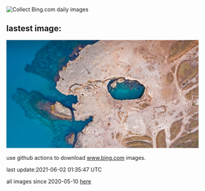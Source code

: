 ![Collect Bing.com daily images](https://github.com/counter2015/bing-daily-images/workflows/Collect%20Bing.com%20daily%20images/badge.svg)
## lastest image:
![](images/PoetrysCave.jpg)

use github actions to download www.bing.com images.

last update:2021-06-02 01:35:47 UTC

all images since 2020-05-10 [here](https://github.com/counter2015/bing-daily-images/tree/master/images) 
